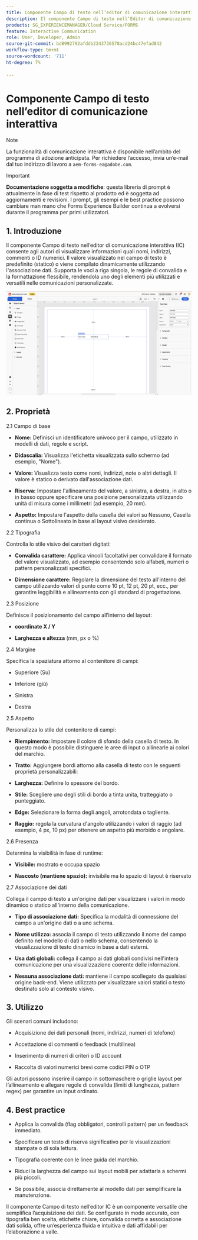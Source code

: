 ```yaml
---
title: Componente Campo di testo nell’editor di comunicazione interattiva
description: Il componente Campo di testo nell’Editor di comunicazione interattiva in AEM Forms consente agli autori di visualizzare informazioni quali nomi, indirizzi, commenti o ID numerici.
products: SG_EXPERIENCEMANAGER/Cloud Service/FORMS
feature: Interactive Communication
role: User, Developer, Admin
source-git-commit: bd8992792afddb2243736578acd24bc47efad842
workflow-type: tm+mt
source-wordcount: '711'
ht-degree: 7%

---
```



# Componente Campo di testo nell’editor di comunicazione interattiva

>[!NOTE]
>
> La funzionalità di comunicazione interattiva è disponibile nell’ambito del programma di adozione anticipata. Per richiedere l’accesso, invia un’e-mail dal tuo indirizzo di lavoro a `aem-forms-ea@adobe.com`.

>[!IMPORTANT]
>
> **Documentazione soggetta a modifiche**: questa libreria di prompt è attualmente in fase di test rispetto al prodotto ed è soggetta ad aggiornamenti e revisioni. I prompt, gli esempi e le best practice possono cambiare man mano che Forms Experience Builder continua a evolversi durante il programma per primi utilizzatori.

## &#x200B;1. Introduzione

Il componente Campo di testo nell’editor di comunicazione interattiva (IC) consente agli autori di visualizzare informazioni quali nomi, indirizzi, commenti o ID numerici. Il valore visualizzato nel campo di testo è predefinito (statico) o viene compilato dinamicamente utilizzando l&#39;associazione dati. Supporta le voci a riga singola, le regole di convalida e la formattazione flessibile, rendendola uno degli elementi più utilizzati e versatili nelle comunicazioni personalizzate.

![Trova documento IC](/help/forms/interactive-communication/assets/textfield.png)

## &#x200B;2. Proprietà

2.1 Campo di base

- **Nome:** Definisci un identificatore univoco per il campo, utilizzato in modelli di dati, regole e script.

- **Didascalia:** Visualizza l&#39;etichetta visualizzata sullo schermo (ad esempio, &quot;Nome&quot;).

- **Valore:** Visualizza testo come nomi, indirizzi, note o altri dettagli. Il valore è statico o derivato dall&#39;associazione dati.

- **Riserva:** Impostare l&#39;allineamento del valore, a sinistra, a destra, in alto o in basso oppure specificare una posizione personalizzata utilizzando unità di misura come i millimetri (ad esempio, 20 mm).

- **Aspetto:** Impostare l&#39;aspetto della casella dei valori su Nessuno, Casella continua o Sottolineato in base al layout visivo desiderato.

2.2 Tipografia

Controlla lo stile visivo dei caratteri digitati:

- **Convalida carattere:** Applica vincoli facoltativi per convalidare il formato del valore visualizzato, ad esempio consentendo solo alfabeti, numeri o pattern personalizzati specifici.

- **Dimensione carattere:** Regolare la dimensione del testo all&#39;interno del campo utilizzando valori di punto come 10 pt, 12 pt, 20 pt, ecc., per garantire leggibilità e allineamento con gli standard di progettazione.

2.3 Posizione

Definisce il posizionamento del campo all’interno del layout:

- **coordinate X / Y**

- **Larghezza e altezza** (mm, px o %)

2.4 Margine

Specifica la spaziatura attorno al contenitore di campi:

- Superiore (Su)

- Inferiore (giù)

- Sinistra

- Destra

2.5 Aspetto

Personalizza lo stile del contenitore di campi:

- **Riempimento:** Impostare il colore di sfondo della casella di testo. In questo modo è possibile distinguere le aree di input o allinearle ai colori del marchio.

- **Tratto:** Aggiungere bordi attorno alla casella di testo con le seguenti proprietà personalizzabili:

- **Larghezza:** Definire lo spessore del bordo.

- **Stile:** Scegliere uno degli stili di bordo a tinta unita, tratteggiato o punteggiato.

- **Edge:** Selezionare la forma degli angoli, arrotondata o tagliente.

- **Raggio:** regola la curvatura d&#39;angolo utilizzando i valori di raggio (ad esempio, 4 px, 10 px) per ottenere un aspetto più morbido o angolare.

2.6 Presenza

Determina la visibilità in fase di runtime:

- **Visibile:** mostrato e occupa spazio

- **Nascosto (mantiene spazio):** invisibile ma lo spazio di layout è riservato

2.7 Associazione dei dati

Collega il campo di testo a un&#39;origine dati per visualizzare i valori in modo dinamico o statico all&#39;interno della comunicazione.

- **Tipo di associazione dati:** Specifica la modalità di connessione del campo a un&#39;origine dati o a uno schema.

- **Nome utilizzo:** associa il campo di testo utilizzando il nome del campo definito nel modello di dati o nello schema, consentendo la visualizzazione di testo dinamico in base a dati esterni.

- **Usa dati globali:** collega il campo ai dati globali condivisi nell&#39;intera comunicazione per una visualizzazione coerente delle informazioni.

- **Nessuna associazione dati:** mantiene il campo scollegato da qualsiasi origine back-end. Viene utilizzato per visualizzare valori statici o testo destinato solo al contesto visivo.

## &#x200B;3. Utilizzo

Gli scenari comuni includono:

- Acquisizione dei dati personali (nomi, indirizzi, numeri di telefono)

- Accettazione di commenti o feedback (multilinea)

- Inserimento di numeri di criteri o ID account

- Raccolta di valori numerici brevi come codici PIN o OTP

Gli autori possono inserire il campo in sottomaschere o griglie layout per l’allineamento e allegare regole di convalida (limiti di lunghezza, pattern regex) per garantire un input ordinato.

## &#x200B;4. Best practice

- Applica la convalida (flag obbligatori, controlli pattern) per un feedback immediato.

- Specificare un testo di riserva significativo per le visualizzazioni stampate o di sola lettura.

- Tipografia coerente con le linee guida del marchio.

- Riduci la larghezza del campo sui layout mobili per adattarla a schermi più piccoli.

- Se possibile, associa direttamente al modello dati per semplificare la manutenzione.

Il componente Campo di testo nell’editor IC è un componente versatile che semplifica l’acquisizione dei dati. Se configurato in modo accurato, con tipografia ben scelta, etichette chiare, convalida corretta e associazione dati solida, offre un’esperienza fluida e intuitiva e dati affidabili per l’elaborazione a valle.


